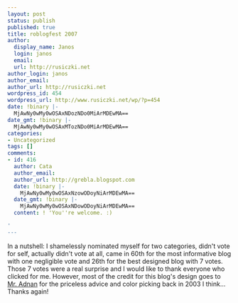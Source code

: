 ```yaml
---
layout: post
status: publish
published: true
title: roblogfest 2007
author:
  display_name: Janos
  login: janos
  email: 
  url: http://rusiczki.net
author_login: janos
author_email: 
author_url: http://rusiczki.net
wordpress_id: 454
wordpress_url: http://www.rusiczki.net/wp/?p=454
date: !binary |-
  MjAwNy0wMy0wOSAxNDozNDo0MiArMDEwMA==
date_gmt: !binary |-
  MjAwNy0wMy0wOSAxMTozNDo0MiArMDEwMA==
categories:
- Uncategorized
tags: []
comments:
- id: 416
  author: Cata
  author_email: 
  author_url: http://grebla.blogspot.com
  date: !binary |-
    MjAwNy0wMy0wOSAxNzowODoyNiArMDEwMA==
  date_gmt: !binary |-
    MjAwNy0wMy0wOSAxNDowODoyNiArMDEwMA==
  content: ! 'You''re welcome. :)

'
---
```

<p>In a nutshell: I shamelessly nominated myself for two categories, didn't vote for self, actually didn't vote at all, came in 60th for the most informative blog with one negligible vote and 26th for the best designed blog with 7 votes. Those 7 votes were a real surprise and I would like to thank everyone who clicked for me. However, most of the credit for this blog's design goes to <a href="http://www.adnan.ro">Mr. Adnan</a> for the priceless advice and color picking back in 2003 I think... Thanks again!</p>
